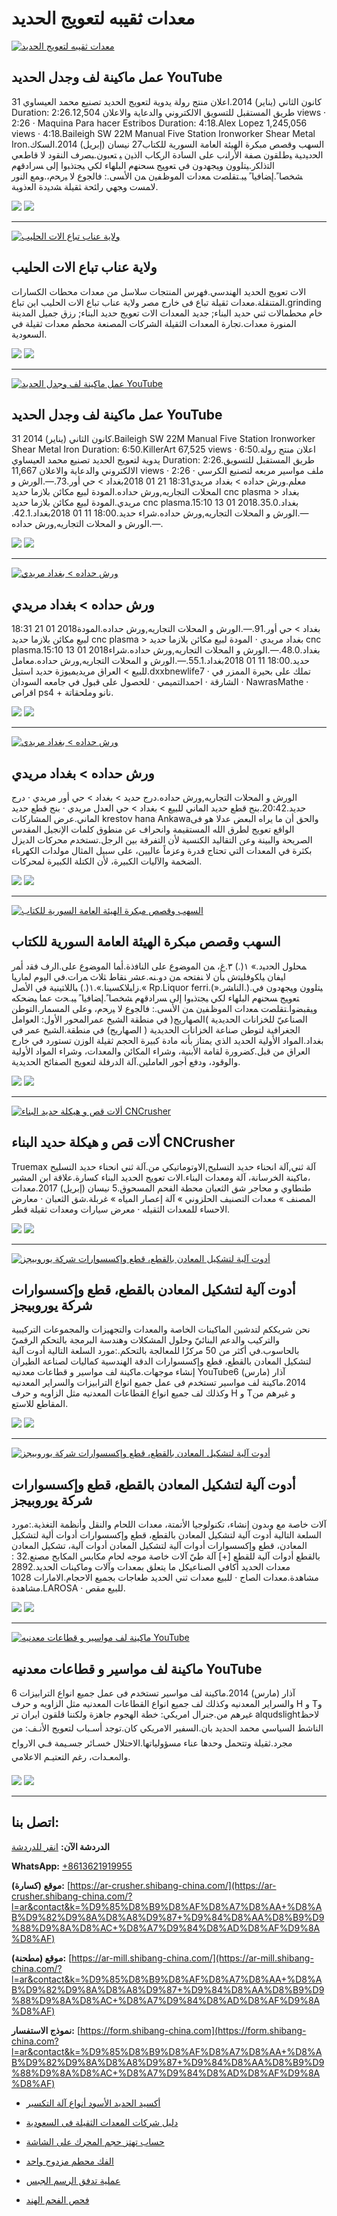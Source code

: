 # معدات ثقيبه لتعويج الحديد

<a href="https://swt.shibang-china.com/?l=ar&img&k=%D9%85%D8%B9%D8%AF%D8%A7%D8%AA+%D8%AB%D9%82%D9%8A%D8%A8%D9%87+%D9%84%D8%AA%D8%B9%D9%88%D9%8A%D8%AC+%D8%A7%D9%84%D8%AD%D8%AF%D9%8A%D8%AF" target="_blank">![معدات ثقيبه لتعويج الحديد](http://static.shibang-china.com/all-800x300/1172.jpg)</a>

## عمل ماكينة لف وجدل الحديد YouTube
31 كانون الثاني (يناير) 2014.اعلان منتج رولة يدوية لتعويج الحديد تصنيع محمد العيساوي Duration: 2:26.طريق المستقبل للتسويق الالكتروني والدعاية والاعلان 12,504 views &middot; 2:26 &middot; Maquina Para hacer Estribos Duration: 4:18.Alex Lopez 1,245,056 views &middot; 4:18.Baileigh SW 22M Manual Five Station Ironworker Shear Metal Iron.السهب وقصص مبكرة الهيئة العامة السورية للكتاب27 نيسان (إبريل) 2014.ﺍﻟﺴﻜﻙ ﺍﻟﺤﺩﻴﺩﻴﺔ ﻴﻁﻠﻘﻭﻥ ﺼﻔﺔ ﺍﻷﺭﺍﻨﺏ ﻋﻠﻰ ﺍﻟﺴﺎﺩﺓ ﺍﻟﺭﻜﺎﺏ ﺍﻟﺫﻴﻥ ﻴ ﺘﻌﺒﻭﻥ.ﺒﺼﺭﻑ ﺍﻟﻨﻘﻭﺩ ﻻ ﻗﺎﻁﻌﻲ ﺍﻟﺘﺫﺍﻜﺭ.ﻴﺘﻠﻭﻭﻥ ﻭﻴﺠﻬﺩﻭﻥ ﻓﻲ ﺘﻌﻭﻴﺞ ﺴﺤﻨﻬﻡ ﺍﻟﺒﻠﻬﺎﺀ ﻟﻜﻲ ﻴﺠﺘﺫﺒﻭﺍ ﺇﻟﻰ ﺴﺭﺍﺩﻗﻬﻡ ﺸﺨﺼﺎﹰ.ﺇﻀﺎﻓﻴﺎﹰ ﻴﺒ.ﺘﻘﻠﺼﺕ ﻤﻌﺩﺍﺕ ﺍﻟﻤﻭﻅﻔﻴﻥ ﻤﻥ ﺍﻷﺴﻰ.: ﻓﺎﻟﺠﻭﻉ ﻻ ﻴﺭﺤﻡ،.ﻭﻤﻊ ﺍﻟﻨﻭﺭ ﻻﻤﺴﺕ ﻭﺠﻬﻲ ﺭﺍﺌﺤﺔ ﺜﻘﻴﻠﺔ ﺸﺩﻴﺩﺓ ﺍﻟﻌﺫﻭﺒﺔ.


<a href="https://whatsapp.shibangsoft.com/WhatsApp.php" target="_blank" title="WhatsApp">![](http://static.shibang-china.com/icon/whatsapp.png)</a> <a href="https://swt.shibang-china.com/?l=ar&icon&k=%D9%85%D8%B9%D8%AF%D8%A7%D8%AA+%D8%AB%D9%82%D9%8A%D8%A8%D9%87+%D9%84%D8%AA%D8%B9%D9%88%D9%8A%D8%AC+%D8%A7%D9%84%D8%AD%D8%AF%D9%8A%D8%AF" target="_blank">![](http://static.shibang-china.com/icon/chat-ar.png)</a>

---

<a href="https://swt.shibang-china.com/?l=ar&img&k=%D9%85%D8%B9%D8%AF%D8%A7%D8%AA+%D8%AB%D9%82%D9%8A%D8%A8%D9%87+%D9%84%D8%AA%D8%B9%D9%88%D9%8A%D8%AC+%D8%A7%D9%84%D8%AD%D8%AF%D9%8A%D8%AF" target="_blank">![ولاية عناب تباع الات الحليب](http://static.shibang-china.com/all-800x300/529.jpg)</a>

## ولاية عناب تباع الات الحليب
الات تعويج الحديد الهندسي.فهرس المنتجات سلاسل من معدات محطات الكسارات المتنقلة.معدات ثقيلة تباع فى خارج مصر ولاية عناب تباع الات الحليب اين تباع.grinding خام محطمالات ثني حديد البناء; جديد المعدات الات تعويج حديد البناء; رزق جميل المدينة المنورة معدات.تجارة المعدات الثقيلة الشركات المصنعة محطم معدات ثقيلة في السعودية.


<a href="https://whatsapp.shibangsoft.com/WhatsApp.php" target="_blank" title="WhatsApp">![](http://static.shibang-china.com/icon/whatsapp.png)</a> <a href="https://swt.shibang-china.com/?l=ar&icon&k=%D9%85%D8%B9%D8%AF%D8%A7%D8%AA+%D8%AB%D9%82%D9%8A%D8%A8%D9%87+%D9%84%D8%AA%D8%B9%D9%88%D9%8A%D8%AC+%D8%A7%D9%84%D8%AD%D8%AF%D9%8A%D8%AF" target="_blank">![](http://static.shibang-china.com/icon/chat-ar.png)</a>

---

<a href="https://swt.shibang-china.com/?l=ar&img&k=%D9%85%D8%B9%D8%AF%D8%A7%D8%AA+%D8%AB%D9%82%D9%8A%D8%A8%D9%87+%D9%84%D8%AA%D8%B9%D9%88%D9%8A%D8%AC+%D8%A7%D9%84%D8%AD%D8%AF%D9%8A%D8%AF" target="_blank">![عمل ماكينة لف وجدل الحديد YouTube](http://static.shibang-china.com/all-800x300/40.jpg)</a>

## عمل ماكينة لف وجدل الحديد YouTube
31 كانون الثاني (يناير) 2014.Baileigh SW 22M Manual Five Station Ironworker Shear Metal Iron Duration: 6:50.KillerArt 67,525 views &middot; 6:50.اعلان منتج رولة يدوية لتعويج الحديد تصنيع محمد العيساوي Duration: 2:26.طريق المستقبل للتسويق الالكتروني والدعاية والاعلان 11,667 views &middot; 2:26 &middot; ملف مواسير مربعه لتصنيع الكرسي معلم.ورش حداده &gt; بغداد مريدي18:31 21 01 2018بغداد &gt; حي أور.73.—.الورش و المحلات التجاريه,ورش حداده.المودة لبيع مكائن بلازما حديد cnc plasma &gt; بغداد مريدي.المودة لبيع مكائن بلازما حديد cnc plasma.15:10 13 01 2018بغداد.35.0.—.الورش و المحلات التجاريه,ورش حداده.شراء حديد.18:00 11 01 2018بغداد.42.1.—.الورش و المحلات التجاريه,ورش حداده.


<a href="https://whatsapp.shibangsoft.com/WhatsApp.php" target="_blank" title="WhatsApp">![](http://static.shibang-china.com/icon/whatsapp.png)</a> <a href="https://swt.shibang-china.com/?l=ar&icon&k=%D9%85%D8%B9%D8%AF%D8%A7%D8%AA+%D8%AB%D9%82%D9%8A%D8%A8%D9%87+%D9%84%D8%AA%D8%B9%D9%88%D9%8A%D8%AC+%D8%A7%D9%84%D8%AD%D8%AF%D9%8A%D8%AF" target="_blank">![](http://static.shibang-china.com/icon/chat-ar.png)</a>

---

<a href="https://swt.shibang-china.com/?l=ar&img&k=%D9%85%D8%B9%D8%AF%D8%A7%D8%AA+%D8%AB%D9%82%D9%8A%D8%A8%D9%87+%D9%84%D8%AA%D8%B9%D9%88%D9%8A%D8%AC+%D8%A7%D9%84%D8%AD%D8%AF%D9%8A%D8%AF" target="_blank">![ورش حداده &gt; بغداد مريدي](http://static.shibang-china.com/all-800x300/396.jpg)</a>

## ورش حداده &gt; بغداد مريدي
18:31 21 01 2018بغداد &gt; حي أور.91.—.الورش و المحلات التجاريه,ورش حداده.المودة لبيع مكائن بلازما حديد cnc plasma &gt; بغداد مريدي &middot; المودة لبيع مكائن بلازما حديد cnc plasma.15:10 13 01 2018بغداد.48.0.—.الورش و المحلات التجاريه,ورش حداده.شراء حديد.18:00 11 01 2018بغداد.55.1.—.الورش و المحلات التجاريه,ورش حداده.معامل للبيع &gt; العراق مريديميوزة حديد استيل.dxxbnewlife7 &middot; تملك على بحيرة الممزر في الشارقة &middot; احمدالتميمي &middot; للحصول على قبول في جامعه السودان &middot; NawrasMathe &middot; اقراص ps4 + نانو وملحقاتة.


<a href="https://whatsapp.shibangsoft.com/WhatsApp.php" target="_blank" title="WhatsApp">![](http://static.shibang-china.com/icon/whatsapp.png)</a> <a href="https://swt.shibang-china.com/?l=ar&icon&k=%D9%85%D8%B9%D8%AF%D8%A7%D8%AA+%D8%AB%D9%82%D9%8A%D8%A8%D9%87+%D9%84%D8%AA%D8%B9%D9%88%D9%8A%D8%AC+%D8%A7%D9%84%D8%AD%D8%AF%D9%8A%D8%AF" target="_blank">![](http://static.shibang-china.com/icon/chat-ar.png)</a>

---

<a href="https://swt.shibang-china.com/?l=ar&img&k=%D9%85%D8%B9%D8%AF%D8%A7%D8%AA+%D8%AB%D9%82%D9%8A%D8%A8%D9%87+%D9%84%D8%AA%D8%B9%D9%88%D9%8A%D8%AC+%D8%A7%D9%84%D8%AD%D8%AF%D9%8A%D8%AF" target="_blank">![ورش حداده &gt; بغداد مريدي](http://static.shibang-china.com/all-800x300/1394.jpg)</a>

## ورش حداده &gt; بغداد مريدي
الورش و المحلات التجاريه,ورش حداده.درج حديد &gt; بغداد &gt; حي أور مريدي &middot; درج حديد.20:42.بنج قطع حديد الماني للبيع &gt; بغداد &gt; حي العدل مريدي &middot; بنج قطع حديد الماني.عرض المشاركات krestov hana Ankawaوالحق أن ما يراه البعض عدلا هو فى الواقع تعويج لطرق الله المستقيمة وانحراف عن منطوق كلمات الإنجيل المقدس الصريحة والبينة وعن التقاليد الكنسية لأن التفرقة بين الرجل.تستخدم محركات الديزل بكثرة في المعدات التي تحتاج قدرة وعزماً عاليين، على سبيل المثال مولدات الكهرباء الضخمة والآليات الكبيرة، لأن الكتلة الكبيرة لمحركات.


<a href="https://whatsapp.shibangsoft.com/WhatsApp.php" target="_blank" title="WhatsApp">![](http://static.shibang-china.com/icon/whatsapp.png)</a> <a href="https://swt.shibang-china.com/?l=ar&icon&k=%D9%85%D8%B9%D8%AF%D8%A7%D8%AA+%D8%AB%D9%82%D9%8A%D8%A8%D9%87+%D9%84%D8%AA%D8%B9%D9%88%D9%8A%D8%AC+%D8%A7%D9%84%D8%AD%D8%AF%D9%8A%D8%AF" target="_blank">![](http://static.shibang-china.com/icon/chat-ar.png)</a>

---

<a href="https://swt.shibang-china.com/?l=ar&img&k=%D9%85%D8%B9%D8%AF%D8%A7%D8%AA+%D8%AB%D9%82%D9%8A%D8%A8%D9%87+%D9%84%D8%AA%D8%B9%D9%88%D9%8A%D8%AC+%D8%A7%D9%84%D8%AD%D8%AF%D9%8A%D8%AF" target="_blank">![السهب وقصص مبكرة الهيئة العامة السورية للكتاب](http://static.shibang-china.com/all-800x300/333.jpg)</a>

## السهب وقصص مبكرة الهيئة العامة السورية للكتاب
ﻤﺤﻠﻭل ﺍﻟﺤﺩﻴﺩ.» ١(.) ٣.ﻍ، ﻤﻥ ﺍﻟﻤﻭﻀﻭﻉ ﻋﻠﻰ ﺍﻟﻨﺎﻓﺫﺓ.ﺃﻤﺎ ﺍﻟﻤﻭﻀﻭﻉ ﻋﻠﻰ.ﺍﻟﺭﻑ ﻓﻘﺩ ﺃﻤﺭ ﺍﻴﻔﺎﻥ ﻴﺎﻜﻭﻓﻠﻴﺘﺵ ﺒﺄﻥ ﻻ ﻨﻔﺘﺤﻪ ﻤﻥ ﺩﻭ.ﻨﻪ.ﻋﺸﺭ ﻨﻘﺎﻁ ﺜﻼﺙ ﻤﺭﺍﺕ.ﻓﻲ ﺍﻟﻴﻭﻡ ﻟﻤﺎﺭﻴﺎ ﺯﺍﺒﻼﻜﺴﻴﻨﺎ.».١(.) ﺒﺎﻟﻼﺘﻴﻨﻴﺔ ﻓﻲ ﺍﻷﺼل.« Rp.Liquor ferri.(».ﺍﻟﻨﺎﺸﺭ.).ﻴﺘﻠﻭﻭﻥ ﻭﻴﺠﻬﺩﻭﻥ ﻓﻲ ﺘﻌﻭﻴﺞ ﺴﺤﻨﻬﻡ ﺍﻟﺒﻠﻬﺎﺀ ﻟﻜﻲ ﻴﺠﺘﺫﺒﻭﺍ ﺇﻟﻰ ﺴﺭﺍﺩﻗﻬﻡ ﺸﺨﺼﺎﹰ.ﺇﻀﺎﻓﻴﺎﹰ ﻴﺒ.ﺤﺙ ﻋﻤﺎ ﻴﻀﺤﻜﻪ ﻭﻴﻘﺒﻀﻭﺍ.ﺘﻘﻠﺼﺕ ﻤﻌﺩﺍﺕ ﺍﻟﻤﻭﻅﻔﻴﻥ ﻤﻥ ﺍﻷﺴﻰ.: ﻓﺎﻟﺠﻭﻉ ﻻ ﻴﺭﺤﻡ، ﻭﻋﻠﻰ ﺍﻟﻤﺴﻤﺎﺭ.التوطن الصناعيّ للخزانات الحديدية )الصهاريج( في منطقة الشيخ عمرالمحور الأول: العوامل الجغرافية لتوطن صناعة الخزانات الحديدية ( الصهاريج) في منطقة.الشيخ عمر في بغداد.المواد الأولية الحديد الذي يمتاز بأنه مادة كبيرة الحجم ثقيلة الوزن تستورد في خارج العراق من قبل.كضرورة لقامة الأبنية، وشراء المكائن والمعدات، وشراء المواد الأولية والوقود، ودفع أجور العاملين.آلة الدرفلة لتعويج الصفائح الحديدية.


<a href="https://whatsapp.shibangsoft.com/WhatsApp.php" target="_blank" title="WhatsApp">![](http://static.shibang-china.com/icon/whatsapp.png)</a> <a href="https://swt.shibang-china.com/?l=ar&icon&k=%D9%85%D8%B9%D8%AF%D8%A7%D8%AA+%D8%AB%D9%82%D9%8A%D8%A8%D9%87+%D9%84%D8%AA%D8%B9%D9%88%D9%8A%D8%AC+%D8%A7%D9%84%D8%AD%D8%AF%D9%8A%D8%AF" target="_blank">![](http://static.shibang-china.com/icon/chat-ar.png)</a>

---

<a href="https://swt.shibang-china.com/?l=ar&img&k=%D9%85%D8%B9%D8%AF%D8%A7%D8%AA+%D8%AB%D9%82%D9%8A%D8%A8%D9%87+%D9%84%D8%AA%D8%B9%D9%88%D9%8A%D8%AC+%D8%A7%D9%84%D8%AD%D8%AF%D9%8A%D8%AF" target="_blank">![ألات قص و هيكلة حديد البناء CNCrusher](http://static.shibang-china.com/all-800x300/252.jpg)</a>

## ألات قص و هيكلة حديد البناء CNCrusher
Truemax آلة ثني,آلة انحناء حديد التسليح,الاوتوماتيكي من.آلة ثني انحناء حديد التسليح ،ماكينة الخرسانة، آلة ومعدات البناء.الات تعويج الحديد البناء كسارة.علاقة ابن المشير طنطاوي و محاجر شق الثعبان محطة الفحم المسحوق.5 نيسان (إبريل) 2017.معدات المصنف » معدات التصنيف الحلزوني » آلة إعصار المياه » غربلة.شق الثعبان · معارض الاحساء للمعدات الثقيله · معرض سيارات ومعدات ثقيلة قطر.


<a href="https://whatsapp.shibangsoft.com/WhatsApp.php" target="_blank" title="WhatsApp">![](http://static.shibang-china.com/icon/whatsapp.png)</a> <a href="https://swt.shibang-china.com/?l=ar&icon&k=%D9%85%D8%B9%D8%AF%D8%A7%D8%AA+%D8%AB%D9%82%D9%8A%D8%A8%D9%87+%D9%84%D8%AA%D8%B9%D9%88%D9%8A%D8%AC+%D8%A7%D9%84%D8%AD%D8%AF%D9%8A%D8%AF" target="_blank">![](http://static.shibang-china.com/icon/chat-ar.png)</a>

---

<a href="https://swt.shibang-china.com/?l=ar&img&k=%D9%85%D8%B9%D8%AF%D8%A7%D8%AA+%D8%AB%D9%82%D9%8A%D8%A8%D9%87+%D9%84%D8%AA%D8%B9%D9%88%D9%8A%D8%AC+%D8%A7%D9%84%D8%AD%D8%AF%D9%8A%D8%AF" target="_blank">![أدوت آلية لتشكيل المعادن بالقطع، قطع وإكسسوارات شركة يوروبيجز](http://static.shibang-china.com/all-800x300/245.jpg)</a>

## أدوت آلية لتشكيل المعادن بالقطع، قطع وإكسسوارات شركة يوروبيجز
نحن شريككم لتدشين الماكينات الخاصة والمعدات والتجهيزات والمجموعات التركيبية والتركيب والدعم البنائيّ وحلول المشكلات وهندسة البرمجة بالتحكم الرقميّ بالحاسوب.في أكثر من 50 مركزًا للمعالجة بالتحكم.:مورد السلعة التالية أدوت آلية لتشكيل المعادن بالقطع، قطع وإكسسوارات الدقة الهندسية كماليات لصناعة الطيران إنشاء موجهات.ماكينة لف مواسير و قطاعات معدنيه YouTube6 آذار (مارس) 2014.ماكينة لف مواسير تستخدم فى عمل جميع انواع الترابيزات والسراير المعدنيه وكذلك لف جميع انواع القطاعات المعدنيه مثل الزاويه و حرف H و Tو غيرهم من المقاطع للاستع.


<a href="https://whatsapp.shibangsoft.com/WhatsApp.php" target="_blank" title="WhatsApp">![](http://static.shibang-china.com/icon/whatsapp.png)</a> <a href="https://swt.shibang-china.com/?l=ar&icon&k=%D9%85%D8%B9%D8%AF%D8%A7%D8%AA+%D8%AB%D9%82%D9%8A%D8%A8%D9%87+%D9%84%D8%AA%D8%B9%D9%88%D9%8A%D8%AC+%D8%A7%D9%84%D8%AD%D8%AF%D9%8A%D8%AF" target="_blank">![](http://static.shibang-china.com/icon/chat-ar.png)</a>

---

<a href="https://swt.shibang-china.com/?l=ar&img&k=%D9%85%D8%B9%D8%AF%D8%A7%D8%AA+%D8%AB%D9%82%D9%8A%D8%A8%D9%87+%D9%84%D8%AA%D8%B9%D9%88%D9%8A%D8%AC+%D8%A7%D9%84%D8%AD%D8%AF%D9%8A%D8%AF" target="_blank">![أدوت آلية لتشكيل المعادن بالقطع، قطع وإكسسوارات شركة يوروبيجز](http://static.shibang-china.com/all-800x300/1489.jpg)</a>

## أدوت آلية لتشكيل المعادن بالقطع، قطع وإكسسوارات شركة يوروبيجز
آلات خاصة مع وبدون إنشاء، تكنولوجيا الأتمتة، معدات اللحام والنقل وأنظمة التغذية.:مورد السلعة التالية أدوت آلية لتشكيل المعادن بالقطع، قطع وإكسسوارات أدوات ألية لتشكيل المعادن، قطع وإكسسوارات أدوات آلية لتشكيل المعادن أدوات آلية، تشكيل المعادن بالقطع أدوات آلية للقطع [+] آلة طيّ آلات خاصة موجه لحام مكابس المكابح مصنع.32 : معدات الحديد أكافي الصناعيكل ما يتعلق بمعدات وآلات وماكينات الحديد.2892 مشاهدة.معدات الصاج &middot; للبيع معدات ثني الحديد طعاجات بجميع الاحجام.الامارات 1028 مشاهدة.LAROSA &middot; للبيع مقص.


<a href="https://whatsapp.shibangsoft.com/WhatsApp.php" target="_blank" title="WhatsApp">![](http://static.shibang-china.com/icon/whatsapp.png)</a> <a href="https://swt.shibang-china.com/?l=ar&icon&k=%D9%85%D8%B9%D8%AF%D8%A7%D8%AA+%D8%AB%D9%82%D9%8A%D8%A8%D9%87+%D9%84%D8%AA%D8%B9%D9%88%D9%8A%D8%AC+%D8%A7%D9%84%D8%AD%D8%AF%D9%8A%D8%AF" target="_blank">![](http://static.shibang-china.com/icon/chat-ar.png)</a>

---

<a href="https://swt.shibang-china.com/?l=ar&img&k=%D9%85%D8%B9%D8%AF%D8%A7%D8%AA+%D8%AB%D9%82%D9%8A%D8%A8%D9%87+%D9%84%D8%AA%D8%B9%D9%88%D9%8A%D8%AC+%D8%A7%D9%84%D8%AD%D8%AF%D9%8A%D8%AF" target="_blank">![ماكينة لف مواسير و قطاعات معدنيه YouTube](http://static.shibang-china.com/all-800x300/1502.jpg)</a>

## ماكينة لف مواسير و قطاعات معدنيه YouTube
6 آذار (مارس) 2014.ماكينة لف مواسير تستخدم فى عمل جميع انواع الترابيزات والسراير المعدنيه وكذلك لف جميع انواع القطاعات المعدنيه مثل الزاويه و حرف H و Tو غيرهم من.ﺟﻨﺮال اﻣﺮﻳﻜﻲ: ﺧﻄﺔ اﻟﻬﺠﻮم ﺟﺎﻫﺰة وﻟﻜﻨﻨﺎ ﻗﻠﻘﻮن اﻳﺮان ﺗﺮ alqudslightﻻﺣﻆ اﻟﻨﺎﺷﻂ اﻟﺴﻴﺎﺳﻲ ﻣﺤﻤﺪ اﳊﺪﻳﺪ ﺑﺎن.اﻟﺴﻔﻴﺮ اﻻﻣﺮﻳﻜﻲ ﻛﺎن.ﺗﻮﺟﺪ أﺳـﺒﺎب ﻟﺘﻌﻮﻳﺞ اﻷﻧـﻒ: ﻣﻦ ﻣﺠﺮد.ﺛﻘﻴﻠﺔ وﺗﺘﺤﻤﻞ وﺣﺪﻫﺎ ﻋﻨﺎء ﻣﺴﺆوﻟﻴﺎﺗﻬﺎ.اﻻﺣﺘﻼل ﺧﺴـﺎﺋﺮ ﺟﺴـﻴﻤﺔ ﻓـﻲ اﻻرواح واﳌﻌـﺪات، رﻏﻢ اﻟﺘﻌﺘﻴـﻢ اﻻﻋﻼﻣﻲ.


<a href="https://whatsapp.shibangsoft.com/WhatsApp.php" target="_blank" title="WhatsApp">![](http://static.shibang-china.com/icon/whatsapp.png)</a> <a href="https://swt.shibang-china.com/?l=ar&icon&k=%D9%85%D8%B9%D8%AF%D8%A7%D8%AA+%D8%AB%D9%82%D9%8A%D8%A8%D9%87+%D9%84%D8%AA%D8%B9%D9%88%D9%8A%D8%AC+%D8%A7%D9%84%D8%AD%D8%AF%D9%8A%D8%AF" target="_blank">![](http://static.shibang-china.com/icon/chat-ar.png)</a>

---
## اتصل بنا:

**الدردشة الآن:** [انقر للدردشة](https://swt.shibang-china.com?l=ar&contact&k=%D9%85%D8%B9%D8%AF%D8%A7%D8%AA+%D8%AB%D9%82%D9%8A%D8%A8%D9%87+%D9%84%D8%AA%D8%B9%D9%88%D9%8A%D8%AC+%D8%A7%D9%84%D8%AD%D8%AF%D9%8A%D8%AF)

**WhatsApp:**  [+8613621919955](https://whatsapp.shibangsoft.com/WhatsApp.php)

**موقع (كسارة):** [https://ar-crusher.shibang-china.com/](https://ar-crusher.shibang-china.com/?l=ar&contact&k=%D9%85%D8%B9%D8%AF%D8%A7%D8%AA+%D8%AB%D9%82%D9%8A%D8%A8%D9%87+%D9%84%D8%AA%D8%B9%D9%88%D9%8A%D8%AC+%D8%A7%D9%84%D8%AD%D8%AF%D9%8A%D8%AF)

**موقع (مطحنة):** [https://ar-mill.shibang-china.com/](https://ar-mill.shibang-china.com/?l=ar&contact&k=%D9%85%D8%B9%D8%AF%D8%A7%D8%AA+%D8%AB%D9%82%D9%8A%D8%A8%D9%87+%D9%84%D8%AA%D8%B9%D9%88%D9%8A%D8%AC+%D8%A7%D9%84%D8%AD%D8%AF%D9%8A%D8%AF)

**نموذج الاستفسار:** [https://form.shibang-china.com](https://form.shibang-china.com?l=ar&contact&k=%D9%85%D8%B9%D8%AF%D8%A7%D8%AA+%D8%AB%D9%82%D9%8A%D8%A8%D9%87+%D9%84%D8%AA%D8%B9%D9%88%D9%8A%D8%AC+%D8%A7%D9%84%D8%AD%D8%AF%D9%8A%D8%AF)

* [أكسيد الحديد الأسود أنواع آلة التكسير](../35/%D8%A3%D9%83%D8%B3%D9%8A%D8%AF%20%D8%A7%D9%84%D8%AD%D8%AF%D9%8A%D8%AF%20%D8%A7%D9%84%D8%A3%D8%B3%D9%88%D8%AF%20%D8%A3%D9%86%D9%88%D8%A7%D8%B9%20%D8%A2%D9%84%D8%A9%20%D8%A7%D9%84%D8%AA%D9%83%D8%B3%D9%8A%D8%B1.md)

* [دليل شركات المعدات الثقيلة فى السعودية](../35/%D8%AF%D9%84%D9%8A%D9%84%20%D8%B4%D8%B1%D9%83%D8%A7%D8%AA%20%D8%A7%D9%84%D9%85%D8%B9%D8%AF%D8%A7%D8%AA%20%D8%A7%D9%84%D8%AB%D9%82%D9%8A%D9%84%D8%A9%20%D9%81%D9%89%20%D8%A7%D9%84%D8%B3%D8%B9%D9%88%D8%AF%D9%8A%D8%A9.md)

* [حساب تهتز حجم المحرك على الشاشة](../33/%D8%AD%D8%B3%D8%A7%D8%A8%20%D8%AA%D9%87%D8%AA%D8%B2%20%D8%AD%D8%AC%D9%85%20%D8%A7%D9%84%D9%85%D8%AD%D8%B1%D9%83%20%D8%B9%D9%84%D9%89%20%D8%A7%D9%84%D8%B4%D8%A7%D8%B4%D8%A9.md)

* [الفك محطم مزدوج واحد](../33/%D8%A7%D9%84%D9%81%D9%83%20%D9%85%D8%AD%D8%B7%D9%85%20%D9%85%D8%B2%D8%AF%D9%88%D8%AC%20%D9%88%D8%A7%D8%AD%D8%AF.md)

* [عملية تدفق الرسم الجبس](../32/%D8%B9%D9%85%D9%84%D9%8A%D8%A9%20%D8%AA%D8%AF%D9%81%D9%82%20%D8%A7%D9%84%D8%B1%D8%B3%D9%85%20%D8%A7%D9%84%D8%AC%D8%A8%D8%B3.md)

* [فحص الفحم الهند](../33/%D9%81%D8%AD%D8%B5%20%D8%A7%D9%84%D9%81%D8%AD%D9%85%20%D8%A7%D9%84%D9%87%D9%86%D8%AF.md)